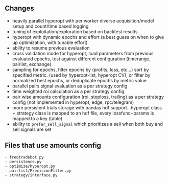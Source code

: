 ## Changes
- heavily parallel hyperopt with per worker diverse acquisition/model setup and count/time based logging
- tuning of exploitation/exploration based on backtest results
- hyperopt with dynamic epochs and effort (a best guess on when to give up optimization, with tunable effort)
- ability to resume previous evaluation
- cross validation mode for hyperopt, load parameters from previous evaluated epochs, test against different configuration (timerange, pairlist, exchange)
- sampling for epochs, filter epochs by (profits, loss, etc...) sort by specified metric. (used by hyperopt-list, hyperopt CV), or filter by normalized best epochs, or deduplicate epochs by metric value
- parallel pairs signal evaluation as a per strategy config
- time weighted roi calculation as a per strategy config
- pair wise amounts configuration (roi, stoploss, trailing) as a per strategy config (not implemented in hyperopt, edge, rpc/telegram)
- more persistent trials storage with pandas hdf support...hyperopt class + strategy class is mapped to an hdf file, every lossfunc+params is mapped to a key (table)
- ability to `prefer_sell_signal` which prioritizes a sell when both buy and sell signals are set

## Files that use amounts config 
```
- freqtradebot.py
- persistence.py
- optimize/hyperopt.py
- pairlist/PrecisionFilter.py
- strategy/interface.py
```
